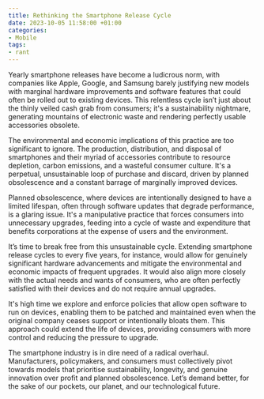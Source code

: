 ```yaml
---
title: Rethinking the Smartphone Release Cycle
date: 2023-10-05 11:58:00 +01:00
categories:
- Mobile
tags:
- rant
---
```


Yearly smartphone releases have become a ludicrous norm, with companies like Apple, Google, and Samsung barely justifying new models with marginal hardware improvements and software features that could often be rolled out to existing devices. This relentless cycle isn’t just about the thinly veiled cash grab from consumers; it's a sustainability nightmare, generating mountains of electronic waste and rendering perfectly usable accessories obsolete.

The environmental and economic implications of this practice are too significant to ignore. The production, distribution, and disposal of smartphones and their myriad of accessories contribute to resource depletion, carbon emissions, and a wasteful consumer culture. It's a perpetual, unsustainable loop of purchase and discard, driven by planned obsolescence and a constant barrage of marginally improved devices.

Planned obsolescence, where devices are intentionally designed to have a limited lifespan, often through software updates that degrade performance, is a glaring issue. It's a manipulative practice that forces consumers into unnecessary upgrades, feeding into a cycle of waste and expenditure that benefits corporations at the expense of users and the environment.

It’s time to break free from this unsustainable cycle. Extending smartphone release cycles to every five years, for instance, would allow for genuinely significant hardware advancements and mitigate the environmental and economic impacts of frequent upgrades. It would also align more closely with the actual needs and wants of consumers, who are often perfectly satisfied with their devices and do not require annual upgrades.

It's high time we explore and enforce policies that allow open software to run on devices, enabling them to be patched and maintained even when the original company ceases support or intentionally bloats them. This approach could extend the life of devices, providing consumers with more control and reducing the pressure to upgrade.

The smartphone industry is in dire need of a radical overhaul. Manufacturers, policymakers, and consumers must collectively pivot towards models that prioritise sustainability, longevity, and genuine innovation over profit and planned obsolescence. Let’s demand better, for the sake of our pockets, our planet, and our technological future.